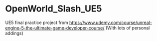 # OpenWorld_Slash_UE5
UE5 final practice project from https://www.udemy.com/course/unreal-engine-5-the-ultimate-game-developer-course/ (With lots of personal addings)
